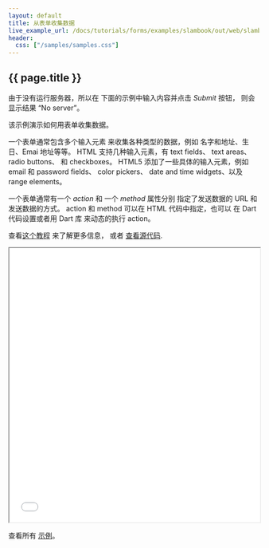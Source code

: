 ```yaml
---
layout: default
title: 从表单收集数据
live_example_url: /docs/tutorials/forms/examples/slambook/out/web/slambook.html
header:
  css: ["/samples/samples.css"]
---
```


## {{ page.title }}


由于没有运行服务器，所以在
下面的示例中输入内容并点击 *Submit*  按钮，
则会显示结果 “No server”。

该示例演示如何用表单收集数据。

一个表单通常包含多个输入元素
来收集各种类型的数据，例如
名字和地址、生日、Emai 地址等等。
HTML 支持几种输入元素，有 text fields、 text areas、 radio buttons、 和 checkboxes。
HTML5 添加了一些具体的输入元素，例如 email 和 password fields、
color pickers、 date and time widgets、以及 range elements。

一个表单通常有一个 _action_ 和 一个 _method_ 属性分别
指定了发送数据的 URL 和 发送数据的方式。
action 和 method 可以在 HTML 代码中指定，也可以
在 Dart 代码设置或者用 Dart 库
来动态的执行 action。

查看[这个教程](/docs/tutorials/forms) 来了解更多信息，
或者
[查看源代码](https://github.com/dart-lang/dart-tutorials-samples/tree/master/web/slambook).

<iframe class="running-app-frame"
        style="height:550px;width:100%;"
        src="{{page.live_example_url}}">
</iframe>

查看所有 [示例](/samples/)。
